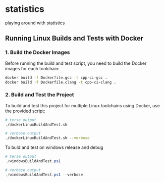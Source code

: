 # statistics
playing around with statistics

## Running Linux Builds and Tests with Docker

### 1. Build the Docker Images

Before running the build and test script, you need to build the Docker images for each toolchain:

```sh
docker build -f Dockerfile.gcc -t cpp-ci-gcc .
docker build -f Dockerfile.clang -t cpp-ci-clang .
```

### 2. Build and Test the Project

To build and test this project for multiple Linux toolchains using Docker, use the provided script:

```sh
# terse output
./dockerLinuxBuildAndTest.sh

# verbose output
./dockerLinuxBuildAndTest.sh --verbose
```

To buld and test on windows release and debug

```powershell
# terse output
./windowsBuildAndTest.ps1

# verbose output
./windowsBuildAndTest.ps1 --verbose
```
